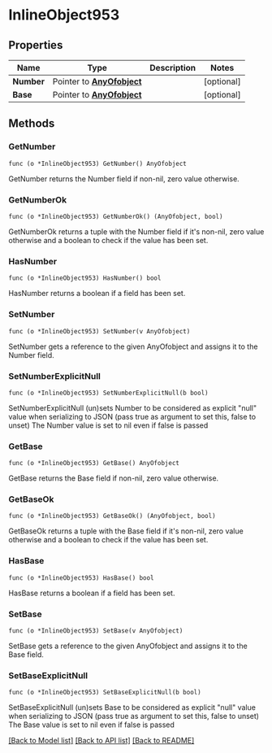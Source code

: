 # InlineObject953

## Properties

Name | Type | Description | Notes
------------ | ------------- | ------------- | -------------
**Number** | Pointer to [**AnyOfobject**](anyOf&lt;object&gt;.md) |  | [optional] 
**Base** | Pointer to [**AnyOfobject**](anyOf&lt;object&gt;.md) |  | [optional] 

## Methods

### GetNumber

`func (o *InlineObject953) GetNumber() AnyOfobject`

GetNumber returns the Number field if non-nil, zero value otherwise.

### GetNumberOk

`func (o *InlineObject953) GetNumberOk() (AnyOfobject, bool)`

GetNumberOk returns a tuple with the Number field if it's non-nil, zero value otherwise
and a boolean to check if the value has been set.

### HasNumber

`func (o *InlineObject953) HasNumber() bool`

HasNumber returns a boolean if a field has been set.

### SetNumber

`func (o *InlineObject953) SetNumber(v AnyOfobject)`

SetNumber gets a reference to the given AnyOfobject and assigns it to the Number field.

### SetNumberExplicitNull

`func (o *InlineObject953) SetNumberExplicitNull(b bool)`

SetNumberExplicitNull (un)sets Number to be considered as explicit "null" value
when serializing to JSON (pass true as argument to set this, false to unset)
The Number value is set to nil even if false is passed
### GetBase

`func (o *InlineObject953) GetBase() AnyOfobject`

GetBase returns the Base field if non-nil, zero value otherwise.

### GetBaseOk

`func (o *InlineObject953) GetBaseOk() (AnyOfobject, bool)`

GetBaseOk returns a tuple with the Base field if it's non-nil, zero value otherwise
and a boolean to check if the value has been set.

### HasBase

`func (o *InlineObject953) HasBase() bool`

HasBase returns a boolean if a field has been set.

### SetBase

`func (o *InlineObject953) SetBase(v AnyOfobject)`

SetBase gets a reference to the given AnyOfobject and assigns it to the Base field.

### SetBaseExplicitNull

`func (o *InlineObject953) SetBaseExplicitNull(b bool)`

SetBaseExplicitNull (un)sets Base to be considered as explicit "null" value
when serializing to JSON (pass true as argument to set this, false to unset)
The Base value is set to nil even if false is passed

[[Back to Model list]](../README.md#documentation-for-models) [[Back to API list]](../README.md#documentation-for-api-endpoints) [[Back to README]](../README.md)



